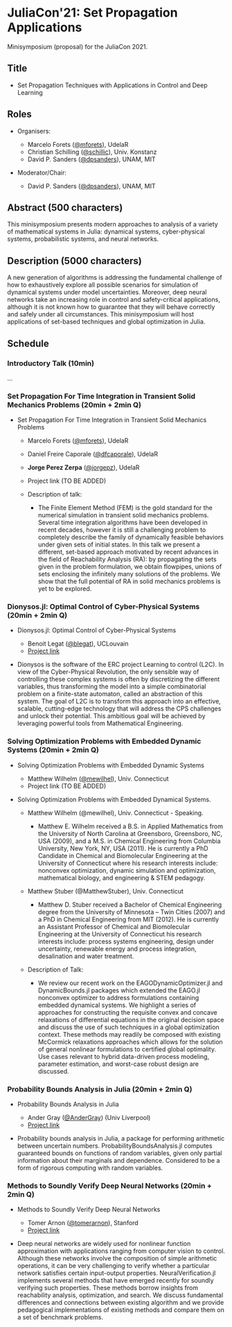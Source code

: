 # JuliaCon'21: Set Propagation Applications

Minisymposium (proposal) for the JuliaCon 2021.

## Title

- Set Propagation Techniques with Applications in Control and Deep Learning


## Roles

- Organisers:
    - Marcelo Forets ([@mforets](http://github.com/mforets)), UdelaR
    - Christian Schilling ([@schillic](http://github.com/schillic/)), Univ. Konstanz
    - David P. Sanders ([@dpsanders](http://github.com/dpsanders)), UNAM, MIT

- Moderator/Chair: 
    - David P. Sanders ([@dpsanders](http://github.com/dpsanders)), UNAM, MIT

## Abstract (500 characters)

This minisymposium presents modern approaches to analysis of a variety of mathematical systems in Julia: dynamical systems, cyber-physical systems, probabilistic systems, and neural networks.



## Description (5000 characters)

A new generation of algorithms is addressing the fundamental challenge of how to exhaustively explore all possible scenarios for simulation of dynamical systems under model uncertainties. Moreover, deep neural networks take an increasing role in control and safety-critical applications, although it is not known how to guarantee that they will behave correctly and safely under all circumstances. This minisymposium will host applications of set-based techniques and global optimization in Julia.

## Schedule

### Introductory Talk (10min)

...

### Set Propagation For Time Integration in Transient Solid Mechanics Problems (20min + 2min Q)

- Set Propagation For Time Integration in Transient Solid Mechanics Problems
    - Marcelo Forets ([@mforets](http://github.com/mforets)), UdelaR
    - Daniel Freire Caporale ([@dfcaporale](http://github.com/dfcaporale)), UdelaR
    - **Jorge Perez Zerpa** ([@jorgepz](http://github.com/jorgepz)), UdelaR
    - Project link (TO BE ADDED)

    - Description of talk:
    
        - The Finite Element Method (FEM) is the gold standard for the numerical simulation in transient solid mechanics problems. Several time integration algorithms have been developed in recent decades, however it is still a challenging problem to completely describe the family of dynamically feasible behaviors under given sets of initial states. In this talk we present a different, set-based approach motivated by recent advances in the field of Reachability Analysis (RA): by propagating the sets given in the problem formulation, we obtain flowpipes, unions of sets enclosing the infinitely many solutions of the problems. We show that the full potential of RA in solid mechanics problems is yet to be explored.


### Dionysos.jl: Optimal Control of Cyber-Physical Systems (20min + 2min Q)

- Dionysos.jl: Optimal Control of Cyber-Physical Systems
    - Benoit Legat ([@blegat](http://github.com/blegat)), UCLouvain
    - [Project link](https://github.com/dionysos-dev/Dionysos.jl)

- Dionysos is the software of the ERC project Learning to control (L2C). In view of the Cyber-Physical Revolution, the only sensible way of controlling these complex systems is often by discretizing the different variables, thus transforming the model into a simple combinatorial problem on a finite-state automaton, called an abstraction of this system. The goal of L2C is to transform this approach into an effective, scalable, cutting-edge technology that will address the CPS challenges and unlock their potential. This ambitious goal will be achieved by leveraging powerful tools from Mathematical Engineering.


### Solving Optimization Problems with Embedded Dynamic Systems (20min + 2min Q)

- Solving Optimization Problems with Embedded Dynamic Systems
    - Matthew Wilhelm ([@mewilhel](http://github.com/mewilhel)), Univ. Connecticut
    - Project link (TO BE ADDED)


- Solving Optimization Problems with Embedded Dynamical Systems.

    - Matthew Wilhelm (@mewilhel), Univ. Connecticut - Speaking.

        - Matthew E. Wilhelm received a B.S. in Applied Mathematics from the University of North Carolina at Greensboro, Greensboro, NC, USA (2009), and a M.S. in Chemical Engineering from Columbia University, New York, NY, USA (2011). He is currently a PhD Candidate in Chemical and Biomolecular Engineering at the  University of Connecticut where his research interests include: nonconvex optimization, dynamic simulation and optimization, mathematical biology, and engineering & STEM pedagogy.

    - Matthew Stuber (@MatthewStuber), Univ. Connecticut

        - Matthew D. Stuber received a Bachelor of Chemical Engineering degree from the University of Minnesota – Twin Cities (2007) and a PhD in Chemical Engineering from MIT (2012). He is currently an Assistant Professor of Chemical and Biomolecular Engineering at the University of Connecticut his research interests include: process systems engineering, design under uncertainty, renewable energy and process integration, desalination and water treatment.

    - Description of Talk:

        - We review our recent work on the EAGODynamicOptimizer.jl and DynamicBounds.jl packages which extended the EAGO.jl nonconvex optimizer to address formulations containing embedded dynamical systems. We highlight a series of approaches for constructing the requisite convex and concave relaxations of differential equations in the original decision space and discuss the use of such techniques in a global optimization context. These methods may readily be composed with existing McCormick relaxations approaches which allows for the solution of general nonlinear formulations to certified global optimality. Use cases relevant to hybrid data-driven process modeling, parameter estimation, and worst-case robust design are discussed.


### Probability Bounds Analysis in Julia (20min + 2min Q)

- Probability Bounds Analysis in Julia
    - Ander Gray ([@AnderGray](http://github.com/AnderGray)) (Univ Liverpool)
    - [Project link](https://github.com/AnderGray/ProbabilityBoundsAnalysis.jl)

- Probability bounds analysis in Julia, a package for performing arithmetic between uncertain numbers. ProbabilityBoundsAnalysis.jl computes guaranteed bounds on functions of random variables, given only partial information about their marginals and dependence. Considered to be a form of rigorous computing with random variables.


### Methods to Soundly Verify Deep Neural Networks (20min + 2min Q)

- Methods to Soundly Verify Deep Neural Networks
    - Tomer Arnon ([@tomerarnon](http://github.com/tomerarnon)), Stanford
    - [Project link](https://github.com/sisl/NeuralVerification.jl)

- Deep neural networks are widely used for nonlinear function approximation with applications ranging from computer vision to control. Although these networks involve the composition of simple arithmetic operations, it can be very challenging to verify whether a particular network satisfies certain input-output properties. NeuralVerification.jl implements several methods that have emerged recently for soundly verifying such properties. These methods borrow insights from reachability analysis, optimization, and search. We discuss fundamental differences and connections between existing algorithm and we provide pedagogical implementations of existing methods and compare them on a set of benchmark problems.


